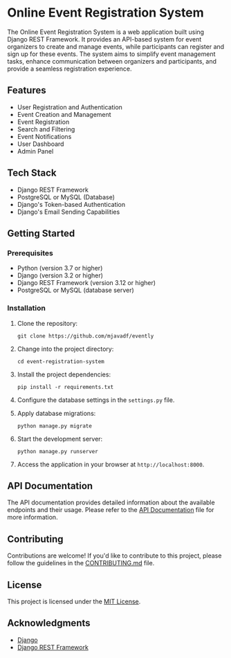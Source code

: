 # Online Event Registration System

The Online Event Registration System is a web application built using Django REST Framework. It provides an API-based system for event organizers to create and manage events, while participants can register and sign up for these events. The system aims to simplify event management tasks, enhance communication between organizers and participants, and provide a seamless registration experience.

## Features

- User Registration and Authentication
- Event Creation and Management
- Event Registration
- Search and Filtering
- Event Notifications
- User Dashboard
- Admin Panel

## Tech Stack

- Django REST Framework
- PostgreSQL or MySQL (Database)
- Django's Token-based Authentication
- Django's Email Sending Capabilities

## Getting Started

### Prerequisites

- Python (version 3.7 or higher)
- Django (version 3.2 or higher)
- Django REST Framework (version 3.12 or higher)
- PostgreSQL or MySQL (database server)

### Installation

1. Clone the repository:

   ```shell
   git clone https://github.com/mjavadf/evently
   ```

2. Change into the project directory:

   ```shell
   cd event-registration-system
   ```

3. Install the project dependencies:

   ```shell
   pip install -r requirements.txt
   ```

4. Configure the database settings in the `settings.py` file.

5. Apply database migrations:

   ```shell
   python manage.py migrate
   ```

6. Start the development server:

   ```shell
   python manage.py runserver
   ```

7. Access the application in your browser at `http://localhost:8000`.

## API Documentation

The API documentation provides detailed information about the available endpoints and their usage. Please refer to the [API Documentation](API_DOCUMENTATION.md) file for more information.

## Contributing

Contributions are welcome! If you'd like to contribute to this project, please follow the guidelines in the [CONTRIBUTING.md](CONTRIBUTING.md) file.

## License

This project is licensed under the [MIT License](LICENSE).

## Acknowledgments

- [Django](https://www.djangoproject.com/)
- [Django REST Framework](https://www.django-rest-framework.org/)